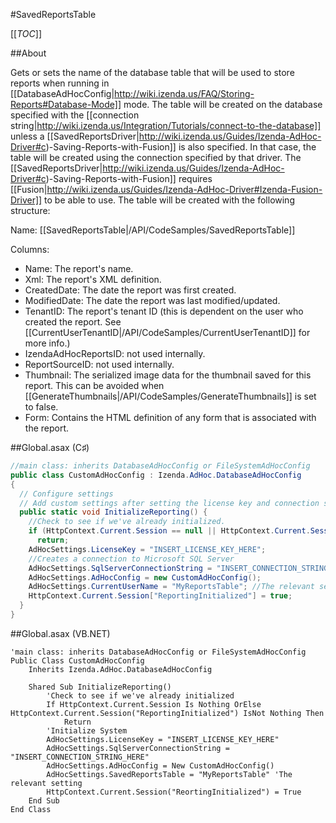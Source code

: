 #SavedReportsTable

[[_TOC_]]

##About

Gets or sets the name of the database table that will be used to store reports when running in [[DatabaseAdHocConfig|http://wiki.izenda.us/FAQ/Storing-Reports#Database-Mode]] mode. The table will be created on the database specified with the [[connection string|http://wiki.izenda.us/Integration/Tutorials/connect-to-the-database]] unless a [[SavedReportsDriver|http://wiki.izenda.us/Guides/Izenda-AdHoc-Driver#c)-Saving-Reports-with-Fusion]] is also specified. In that case, the table will be created using the connection specified by that driver. The [[SavedReportsDriver|http://wiki.izenda.us/Guides/Izenda-AdHoc-Driver#c)-Saving-Reports-with-Fusion]] requires [[Fusion|http://wiki.izenda.us/Guides/Izenda-AdHoc-Driver#Izenda-Fusion-Driver]] to be able to use. The table will be created with the following structure:

Name: [[SavedReportsTable|/API/CodeSamples/SavedReportsTable]]

Columns:
* Name: The report's name.
* Xml: The report's XML definition.
* CreatedDate: The date the report was first created.
* ModifiedDate: The date the report was last modified/updated.
* TenantID: The report's tenant ID (this is dependent on the user who created the report. See [[CurrentUserTenantID|/API/CodeSamples/CurrentUserTenantID]] for more info.)
* IzendaAdHocReportsID: not used internally.
* ReportSourceID: not used internally.
* Thumbnail: The serialized image data for the thumbnail saved for this report. This can be avoided when [[GenerateThumbnails|/API/CodeSamples/GenerateThumbnails]] is set to false.
* Form: Contains the HTML definition of any form that is associated with the report.

##Global.asax (C♯)

```csharp
//main class: inherits DatabaseAdHocConfig or FileSystemAdHocConfig
public class CustomAdHocConfig : Izenda.AdHoc.DatabaseAdHocConfig
{
  // Configure settings
  // Add custom settings after setting the license key and connection string by overriding the ConfigureSettings() method
  public static void InitializeReporting() {
    //Check to see if we've already initialized.
    if (HttpContext.Current.Session == null || HttpContext.Current.Session["ReportingInitialized"] != null)
      return;
    AdHocSettings.LicenseKey = "INSERT_LICENSE_KEY_HERE";
    //Creates a connection to Microsoft SQL Server
    AdHocSettings.SqlServerConnectionString = "INSERT_CONNECTION_STRING_HERE";
    AdHocSettings.AdHocConfig = new CustomAdHocConfig();
    AdHocSettings.CurrentUserName = "MyReportsTable"; //The relevant setting
    HttpContext.Current.Session["ReportingInitialized"] = true;
  }
}
```

##Global.asax (VB.NET)

```visualbasic
'main class: inherits DatabaseAdHocConfig or FileSystemAdHocConfig
Public Class CustomAdHocConfig
    Inherits Izenda.AdHoc.DatabaseAdHocConfig

    Shared Sub InitializeReporting()
        'Check to see if we've already initialized
        If HttpContext.Current.Session Is Nothing OrElse HttpContext.Current.Session("ReportingInitialized") IsNot Nothing Then
            Return
        'Initialize System
        AdHocSettings.LicenseKey = "INSERT_LICENSE_KEY_HERE"
        AdHocSettings.SqlServerConnectionString = "INSERT_CONNECTION_STRING_HERE"
        AdHocSettings.AdHocConfig = New CustomAdHocConfig()
        AdHocSettings.SavedReportsTable = "MyReportsTable" 'The relevant setting
        HttpContext.Current.Session("ReortingInitialized") = True
    End Sub
End Class
```